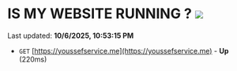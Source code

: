 # IS MY WEBSITE RUNNING ? [![](https://img.shields.io/static/v1?label=Sponsor&message=%E2%9D%A4&logo=GitHub&color=%23fe8e86)](https://github.com/sponsors/Youssef-Lehmam)

Last updated: **10/6/2025, 10:53:15 PM**

- `GET` [https://youssefservice.me](https://youssefservice.me) - **Up** (220ms)
